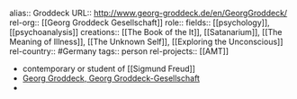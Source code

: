 alias:: Groddeck
URL:: http://www.georg-groddeck.de/en/GeorgGroddeck/
rel-org:: [[Georg Groddeck Gesellschaft]]
role::
fields:: [[psychology]], [[psychoanalysis]]
creations:: [[The Book of the It]], [[Satanarium]], [[The Meaning of Illness]], [[The Unknown Self]], [[Exploring the Unconscious]]
rel-country:: #Germany
tags:: person
rel-projects:: [[AMT]]



- contemporary or student of [[Sigmund Freud]]
- [Georg Groddeck, Georg Groddeck-Gesellschaft](http://www.georg-groddeck.de/en/GeorgGroddeck/)
-
